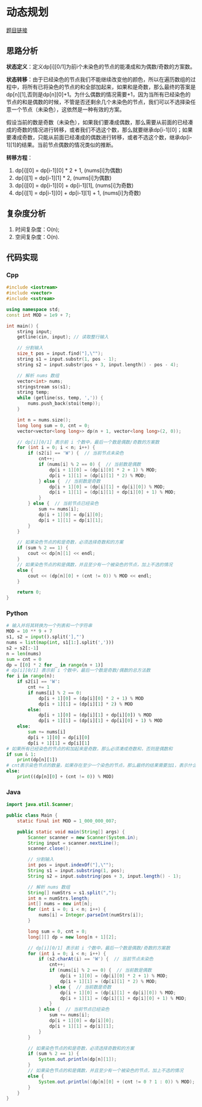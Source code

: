 # 动态规划
[题目链接](https://kamacoder.com/problempage.php?pid=1289)
## 思路分析
**状态定义**：定义dp\[i][0/1]为前i个未染色的节点的能凑成和为偶数/奇数的方案数。

**状态转移**：由于已经染色的节点我们不能继续改变他的颜色，所以在遍历数组的过程中，将所有已将染色的节点的和全部加起来，如果和是奇数，那么最终的答案是dp\[n][1],否则是dp\[n][0]+1。为什么偶数的情况需要+1，因为当所有已经染色的节点的和是偶数的时候，不管是否还剩余几个未染色的节点，我们可以不选择染任意一个节点（未染色），这依然是一种有效的方案。

假设当前的数是奇数（未染色），如果我们要凑成偶数，那么需要从前面的已经凑成的奇数的情况进行转移，或者我们不选这个数，那么就要继承dp\[i-1][0]；如果要凑成奇数，只能从前面已经凑成的偶数进行转移，或者不选这个数，继承dp\[i-1][1]的结果。当前节点偶数的情况类似的推断。

**转移方程**：
1. dp\[i][0] = dp\[i-1][0] * 2 + 1, (nums\[i]为偶数)
2. dp\[i][1] = dp\[i-1][1] * 2, (nums\[i]为偶数)
3. dp\[i][0] = dp\[i-1][0] + dp\[i-1][1], (nums\[i]为奇数)
4. dp\[i][1] = dp\[i-1][0] + dp\[i-1][1] + 1, (nums\[i]为奇数)
## 复杂度分析
1. 时间复杂度：O(n);
2. 空间复杂度：O(n).
## 代码实现
### Cpp
``` cpp
#include <iostream>
#include <vector>
#include <sstream>

using namespace std;
const int MOD = 1e9 + 7;

int main() {
    string input;
    getline(cin, input); // 读取整行输入

    // 分割输入
    size_t pos = input.find("],\"");
    string s1 = input.substr(1, pos - 1);
    string s2 = input.substr(pos + 3, input.length() - pos - 4);

    // 解析 nums 数组
    vector<int> nums;
    stringstream ss(s1);
    string temp;
    while (getline(ss, temp, ',')) {
        nums.push_back(stoi(temp));
    }

    int n = nums.size();
    long long sum = 0, cnt = 0;
    vector<vector<long long>> dp(n + 1, vector<long long>(2, 0));

    // dp[i][0/1] 表示前 i 个数中，最后一个数是偶数/奇数的方案数
    for (int i = 0; i < n; i++) {
        if (s2[i] == 'W') {  // 当前节点未染色
            cnt++;
            if (nums[i] % 2 == 0) {  // 当前数是偶数
                dp[i + 1][0] = (dp[i][0] * 2 + 1) % MOD;
                dp[i + 1][1] = (dp[i][1] * 2) % MOD;
            } else {  // 当前数是奇数
                dp[i + 1][0] = (dp[i][1] + dp[i][0]) % MOD;
                dp[i + 1][1] = (dp[i][1] + dp[i][0] + 1) % MOD;
            }
        } else {  // 当前节点已经染色
            sum += nums[i];
            dp[i + 1][0] = dp[i][0];
            dp[i + 1][1] = dp[i][1];
        }
    }

    // 如果染色节点的和是奇数，必须选择奇数和的方案
    if (sum % 2 == 1) {
        cout << dp[n][1] << endl;
    } 
    // 如果染色节点的和是偶数，并且至少有一个被染色的节点，加上不选的情况
    else {
        cout << (dp[n][0] + (cnt != 0)) % MOD << endl;
    }

    return 0;
}
```
### Python
``` python
# 输入并将其转换为一个列表和一个字符串
MOD = 10 ** 9 + 7
s1, s2 = input().split('],"')
nums = list(map(int, s1[1:].split(',')))
s2 = s2[:-1]
n = len(nums)
sum = cnt = 0
dp = [[0] * 2 for _ in range(n + 1)]
# dp[i][0/1] 表示前 i 个数中，最后一个数是奇数/偶数的总方法数
for i in range(n):
    if s2[i] == 'W':
        cnt += 1
        if nums[i] % 2 == 0:
            dp[i + 1][0] = (dp[i][0] * 2 + 1) % MOD
            dp[i + 1][1] = (dp[i][1] * 2) % MOD
        else:
            dp[i + 1][0] = (dp[i][1] + dp[i][0]) % MOD
            dp[i + 1][1] = (dp[i][1] + dp[i][0] + 1) % MOD
    else:
        sum += nums[i]
        dp[i + 1][0] = dp[i][0]
        dp[i + 1][1] = dp[i][1]
# 如果所有已经染色的节点的和加起来是奇数，那么必须凑成奇数和，否则是偶数和
if sum & 1:
    print(dp[n][1])
# cnt表示染色节点的数量，如果存在至少一个染色的节点，那么最终的结果需要加1，表示什么都不选的情况，也会是偶数的
else:
    print((dp[n][0] + (cnt != 0)) % MOD)
```
### Java
``` java
import java.util.Scanner;

public class Main {
    static final int MOD = 1_000_000_007;

    public static void main(String[] args) {
        Scanner scanner = new Scanner(System.in);
        String input = scanner.nextLine();
        scanner.close();

        // 分割输入
        int pos = input.indexOf("],\"");
        String s1 = input.substring(1, pos);
        String s2 = input.substring(pos + 3, input.length() - 1);

        // 解析 nums 数组
        String[] numStrs = s1.split(",");
        int n = numStrs.length;
        int[] nums = new int[n];
        for (int i = 0; i < n; i++) {
            nums[i] = Integer.parseInt(numStrs[i]);
        }

        long sum = 0, cnt = 0;
        long[][] dp = new long[n + 1][2];

        // dp[i][0/1] 表示前 i 个数中，最后一个数是偶数/奇数的方案数
        for (int i = 0; i < n; i++) {
            if (s2.charAt(i) == 'W') {  // 当前节点未染色
                cnt++;
                if (nums[i] % 2 == 0) {  // 当前数是偶数
                    dp[i + 1][0] = (dp[i][0] * 2 + 1) % MOD;
                    dp[i + 1][1] = (dp[i][1] * 2) % MOD;
                } else {  // 当前数是奇数
                    dp[i + 1][0] = (dp[i][1] + dp[i][0]) % MOD;
                    dp[i + 1][1] = (dp[i][1] + dp[i][0] + 1) % MOD;
                }
            } else {  // 当前节点已经染色
                sum += nums[i];
                dp[i + 1][0] = dp[i][0];
                dp[i + 1][1] = dp[i][1];
            }
        }

        // 如果染色节点的和是奇数，必须选择奇数和的方案
        if (sum % 2 == 1) {
            System.out.println(dp[n][1]);
        } 
        // 如果染色节点的和是偶数，并且至少有一个被染色的节点，加上不选的情况
        else {
            System.out.println((dp[n][0] + (cnt != 0 ? 1 : 0)) % MOD);
        }
    }
}

```

